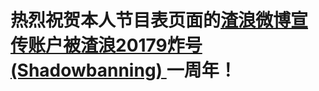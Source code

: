 # 热烈祝贺本人节目表页面的[渣浪微博宣传账户被渣浪20179炸号 (Shadowbanning) ](https://github.com/mraandtux/mraandtux.github.com/issues/3)一周年！
